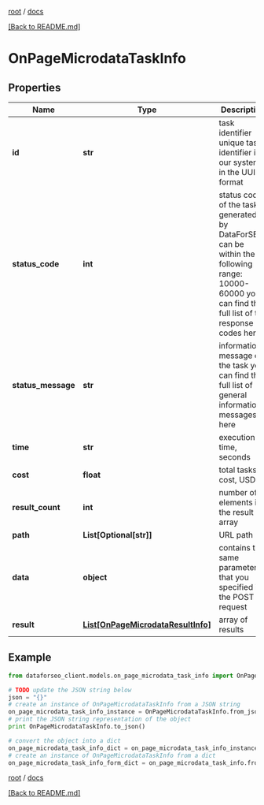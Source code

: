 [root](./../ "root") / [docs](./ "docs")

[[Back to README.md]](./../README.md "[Back to README.md]")

# OnPageMicrodataTaskInfo

## Properties

Name | Type | Description | Notes
------------ | ------------- | ------------- | -------------
**id** | **str** | task identifier unique task identifier in our system in the UUID format | [optional]
**status_code** | **int** | status code of the task generated by DataForSEO, can be within the following range: 10000-60000 you can find the full list of the response codes here | [optional]
**status_message** | **str** | informational message of the task you can find the full list of general informational messages here | [optional]
**time** | **str** | execution time, seconds | [optional]
**cost** | **float** | total tasks cost, USD | [optional]
**result_count** | **int** | number of elements in the result array | [optional]
**path** | **List[Optional[str]]** | URL path | [optional]
**data** | **object** | contains the same parameters that you specified in the POST request | [optional]
**result** | [**List[OnPageMicrodataResultInfo]**](OnPageMicrodataResultInfo.md) | array of results | [optional]

## Example

```python
from dataforseo_client.models.on_page_microdata_task_info import OnPageMicrodataTaskInfo

# TODO update the JSON string below
json = "{}"
# create an instance of OnPageMicrodataTaskInfo from a JSON string
on_page_microdata_task_info_instance = OnPageMicrodataTaskInfo.from_json(json)
# print the JSON string representation of the object
print OnPageMicrodataTaskInfo.to_json()

# convert the object into a dict
on_page_microdata_task_info_dict = on_page_microdata_task_info_instance.to_dict()
# create an instance of OnPageMicrodataTaskInfo from a dict
on_page_microdata_task_info_form_dict = on_page_microdata_task_info.from_dict(on_page_microdata_task_info_dict)
```

  

[root](./../ "root") / [docs](./ "docs")

[[Back to README.md]](./../README.md "[Back to README.md]")